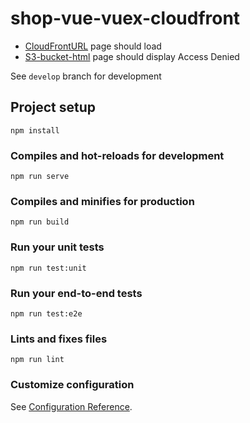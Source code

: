 # shop-vue-vuex-cloudfront

- [CloudFrontURL](https://d1az8b529k2h4g.cloudfront.net/) page should load
- [S3-bucket-html](https://new-s3-shop-react-redux-cloudfront.s3.amazonaws.com/index.html) page should display Access Denied

See `develop` branch for development

## Project setup

```
npm install
```

### Compiles and hot-reloads for development

```
npm run serve
```

### Compiles and minifies for production

```
npm run build
```

### Run your unit tests

```
npm run test:unit
```

### Run your end-to-end tests

```
npm run test:e2e
```

### Lints and fixes files

```
npm run lint
```

### Customize configuration

See [Configuration Reference](https://cli.vuejs.org/config/).
